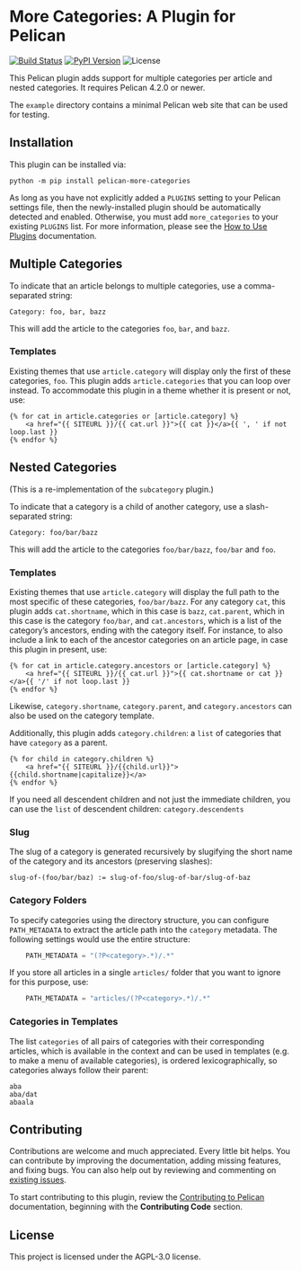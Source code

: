 # More Categories: A Plugin for Pelican

[![Build Status](https://img.shields.io/github/actions/workflow/status/pelican-plugins/more-categories/main.yml?branch=main)](https://github.com/pelican-plugins/more-categories/actions)
[![PyPI Version](https://img.shields.io/pypi/v/pelican-more-categories)](https://pypi.org/project/pelican-more-categories/)
![License](https://img.shields.io/pypi/l/pelican-more-categories?color=blue)

This Pelican plugin adds support for multiple categories per article and nested
categories. It requires Pelican 4.2.0 or newer.

The `example` directory contains a minimal Pelican web site that can be used for testing.

## Installation

This plugin can be installed via:

    python -m pip install pelican-more-categories

As long as you have not explicitly added a `PLUGINS` setting to your Pelican settings file, then the newly-installed plugin should be automatically detected and enabled. Otherwise, you must add `more_categories` to your existing `PLUGINS` list. For more information, please see the [How to Use Plugins](https://docs.getpelican.com/en/latest/plugins.html#how-to-use-plugins) documentation.

## Multiple Categories

To indicate that an article belongs to multiple categories, use a
comma-separated string:

    Category: foo, bar, bazz

This will add the article to the categories `foo`, `bar`, and `bazz`.

### Templates

Existing themes that use `article.category` will display only the first of
these categories, `foo`. This plugin adds `article.categories` that you can
loop over instead. To accommodate this plugin in a theme whether it is present
or not, use:

```jinja2
{% for cat in article.categories or [article.category] %}
    <a href="{{ SITEURL }}/{{ cat.url }}">{{ cat }}</a>{{ ', ' if not loop.last }}
{% endfor %}
```

## Nested Categories

(This is a re-implementation of the `subcategory` plugin.)

To indicate that a category is a child of another category, use a
slash-separated string:

    Category: foo/bar/bazz

This will add the article to the categories `foo/bar/bazz`, `foo/bar` and
`foo`.

### Templates

Existing themes that use `article.category` will display the full path to the
most specific of these categories, `foo/bar/bazz`. For any category `cat`, this
plugin adds `cat.shortname`, which in this case is `bazz`, `cat.parent`, which
in this case is the category `foo/bar`, and `cat.ancestors`, which is a list of
the category’s ancestors, ending with the category itself. For instance, to
also include a link to each of the ancestor categories on an article page, in
case this plugin in present, use:

```jinja2
{% for cat in article.category.ancestors or [article.category] %}
    <a href="{{ SITEURL }}/{{ cat.url }}">{{ cat.shortname or cat }}</a>{{ '/' if not loop.last }}
{% endfor %}
```

Likewise, `category.shortname`, `category.parent`, and `category.ancestors` can
also be used on the category template.

Additionally, this plugin adds `category.children`: a `list` of categories
that have `category` as a parent.

```jinja2
{% for child in category.children %}
    <a href="{{ SITEURL }}/{{child.url}}">{{child.shortname|capitalize}}</a>
{% endfor %}
```

If you need all descendent children and not just the immediate children, you can use the `list` of descendent children: `category.descendents`

### Slug

The slug of a category is generated recursively by slugifying the short name of
the category and its ancestors (preserving slashes):

    slug-of-(foo/bar/baz) := slug-of-foo/slug-of-bar/slug-of-baz

### Category Folders

To specify categories using the directory structure, you can configure
`PATH_METADATA` to extract the article path into the `category` metadata. The
following settings would use the entire structure:

```python
    PATH_METADATA = "(?P<category>.*)/.*"
```

If you store all articles in a single `articles/` folder that you want to
ignore for this purpose, use:

```python
    PATH_METADATA = "articles/(?P<category>.*)/.*"
```

### Categories in Templates

The list `categories` of all pairs of categories with their corresponding
articles, which is available in the context and can be used in templates (e.g.
to make a menu of available categories), is ordered lexicographically, so
categories always follow their parent:

    aba
    aba/dat
    abaala

## Contributing

Contributions are welcome and much appreciated. Every little bit helps. You can contribute by improving the documentation, adding missing features, and fixing bugs. You can also help out by reviewing and commenting on [existing issues][].

To start contributing to this plugin, review the [Contributing to Pelican][] documentation, beginning with the **Contributing Code** section.

[existing issues]: https://github.com/pelican-plugins/more-categories/issues
[Contributing to Pelican]: https://docs.getpelican.com/en/latest/contribute.html

## License

This project is licensed under the AGPL-3.0 license.
